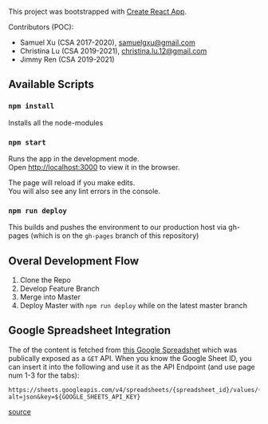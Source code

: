 This project was bootstrapped with [Create React App](https://github.com/facebook/create-react-app).

Contributors (POC):

- Samuel Xu (CSA 2017-2020), samuelgxu@gmail.com
- Christina Lu (CSA 2019-2021), christina.lu.12@gmail.com
- Jimmy Ren (CSA 2019-2021)

## Available Scripts

### `npm install`

Installs all the node-modules

### `npm start`

Runs the app in the development mode.<br>
Open [http://localhost:3000](http://localhost:3000) to view it in the browser.

The page will reload if you make edits.<br>
You will also see any lint errors in the console.

### `npm run deploy`

This builds and pushes the environment to our production host via gh-pages (which is on the `gh-pages` branch of this repository)

## Overal Development Flow

1. Clone the Repo
2. Develop Feature Branch
3. Merge into Master
4. Deploy Master with `npm run deploy` while on the latest master branch

## Google Spreadsheet Integration

The of the content is fetched from [this Google Spreadshet](https://docs.google.com/spreadsheets/d/1ynEzX8p1P1wVxqVFl6Ksyf5g2jtqx_AMc-gnZAbv4E8/edit) which was publically exposed as a `GET` API. When you know the Google Sheet ID, you can insert it into the following and use it as the API Endpoint (and use page num 1-3 for the tabs):

```
https://sheets.googleapis.com/v4/spreadsheets/{spreadsheet_id}/values/{page_title}?alt=json&key=${GOOGLE_SHEETS_API_KEY}
```

[source](https://www.freecodecamp.org/news/cjn-google-sheets-as-json-endpoint/)
